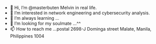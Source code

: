 - 👋 Hi, I’m @masterbuten Melvin in real life.
- 👀 I’m interested in network engineering and cybersecurity analysis.
- 🌱 I’m always learning ...
- 💞️ I’m looking for my soulmate ...^^
- 📫 How to reach me ...postal 2698-J Dominga street Malate, Manila, Philippines 1004

<!---
masterbuten/masterbuten is a ✨ special ✨ repository because its `README.md` (this file) appears on your GitHub profile.
You can click the Preview link to take a look at your changes.
--->
